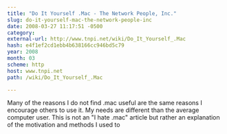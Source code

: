 ```yaml
---
title: "Do It Yourself .Mac - The Network People, Inc."
slug: do-it-yourself-mac-the-network-people-inc
date: 2008-03-27 11:17:51 -0500
category: 
external-url: http://www.tnpi.net/wiki/Do_It_Yourself_.Mac
hash: e4f1ef2cd1ebb4b638166cc946bd5c79
year: 2008
month: 03
scheme: http
host: www.tnpi.net
path: /wiki/Do_It_Yourself_.Mac

---
```


Many of the reasons I do not find .mac useful are the same reasons I encourage others to use it. My needs are different than the average computer user. This is not an "I hate .mac" article but rather an explanation of the motivation and methods I used to
